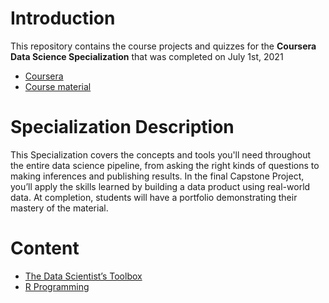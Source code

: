 # Introduction
This repository contains the course projects and quizzes for the **Coursera Data Science Specialization** that was completed on July 1st, 2021

  - [Coursera](https://www.coursera.org/specializations/jhu-data-science) 
  - [Course material](http://datasciencespecialization.github.io/)

# Specialization Description
This Specialization covers the concepts and tools you'll need throughout the entire data science pipeline, 
from asking the right kinds of questions to making inferences and publishing results. 
In the final Capstone Project, you’ll apply the skills learned by building a data product using real-world data. 
At completion, students will have a portfolio demonstrating their mastery of the material.

# Content

  - [The Data Scientist’s Toolbox](https://github.com/sqzhang-jeremy/coursera-JHU-data-science/tree/main/Course01_DataScientistsToolbox)
  - [R Programming](https://github.com/sqzhang-jeremy/coursera-JHU-data-science/tree/main/Course02_RProgramming)

 
